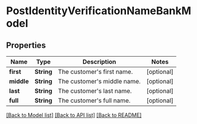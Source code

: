 # PostIdentityVerificationNameBankModel

## Properties
Name | Type | Description | Notes
------------ | ------------- | ------------- | -------------
**first** | **String** | The customer&#39;s first name. | [optional] 
**middle** | **String** | The customer&#39;s middle name. | [optional] 
**last** | **String** | The customer&#39;s last name. | [optional] 
**full** | **String** | The customer&#39;s full name. | [optional] 

[[Back to Model list]](../README.md#documentation-for-models) [[Back to API list]](../README.md#documentation-for-api-endpoints) [[Back to README]](../README.md)


